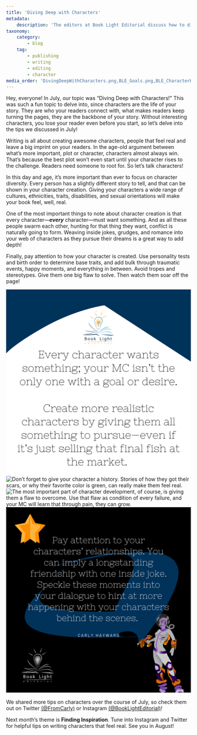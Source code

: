 ```yaml
---
title: 'Diving Deep with Characters'
metadata:
    description: 'The editors at Book Light Editorial discuss how to dive deeper with your characters.'
taxonomy:
    category:
        - blog
    tag:
        - publishing
        - writing
        - editing
        - character
media_order: 'DivingDeepWithCharacters.png,BLE_Goals.png,BLE_CharacterHistory.png,BLE_flaws.png,BLE_Relationships.png'
---
```


Hey, everyone! In July, our topic was “Diving Deep with Characters!” This was such a fun topic to delve into, since characters are the life of your story. They are who your readers connect with, what makes readers keep turning the pages, they are the backbone of your story. Without interesting characters, you lose your reader even before you start, so let’s delve into the tips we discussed in July!

Writing is all about creating awesome characters, people that feel real and leave a big imprint on your readers. In the age-old argument between what’s more important, plot or character, characters almost always win. That’s because the best plot won’t even start until your character rises to the challenge. Readers need someone to root for. So let’s talk characters!
 
In this day and age, it’s more important than ever to focus on character diversity. Every person has a slightly different story to tell, and that can be shown in your character creation. Giving your characters a wide range of cultures, ethnicities, traits, disabilities, and sexual orientations will make your book feel, well, real.
 
One of the most important things to note about character creation is that every character—_**every**_ character—must want something. And as all these people swarm each other, hunting for that thing they want, conflict is naturally going to form. Weaving inside jokes, grudges, and romance into your web of characters as they pursue their dreams is a great way to add depth!
 
Finally, pay attention to how your character is created. Use personality tests and birth order to determine base traits, and add bulk through traumatic events, happy moments, and everything in between. Avoid tropes and stereotypes. Give them one big flaw to solve. Then watch them soar off the page!

![Every character wants something; your MC isn’t the only one with a goal or desire. Create more realistic characters by giving them all something to pursue—even if it’s just selling that final fish at the market.](BLE_Goals.png?cropResize=350,350)
![Don’t forget to give your character a history. Stories of how they got their scars, or why their favorite color is green, can really make them feel real.](BLE_CharacterHistory.png?cropResize=350,350)
![The most important part of character development, of course, is giving them a flaw to overcome. Use that flaw as condition of every failure, and your MC will learn that through pain, they can grow.](BLE_flaws.png?cropResize=350,350)
![Pay attention to your characters’ relationships. You can imply a longstanding friendship with one inside joke. Speckle these moments into your dialogue to hint at more happening with your characters behind the scenes.](BLE_Relationships.png?cropResize=350,350)

We shared more tips on characters over the course of July, so check them out on Twitter [(@FromCarly)](https://twitter.com/FromCarly?target=_blank)  or Instagram [(@BookLightEditorial)](https://www.instagram.com/booklighteditorial?target=_blank)! 

Next month’s theme is **Finding Inspiration**. Tune into Instagram and Twitter for helpful tips on writing characters that feel real. See you in August!